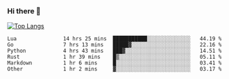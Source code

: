 ### Hi there 👋

<!--
**3Xpl0it3r/3Xpl0it3r** is a ✨ _special_ ✨ repository because its `README.md` (this file) appears on your GitHub profile.

Here are some ideas to get you started:

- 🔭 I’m currently working on ...
- 🌱 I’m currently learning ...
- 👯 I’m looking to collaborate on ...
- 🤔 I’m looking for help with ...
- 💬 Ask me about ...
- 📫 How to reach me: ...
- 😄 Pronouns: ...
- ⚡ Fun fact: ...
-->


[![Top Langs](https://github-readme-stats.vercel.app/api/top-langs/?username=3Xpl0it3r&layout=compact)](https://github.com/3Xpl0it3r/3Xpl0it3r)

<!--START_SECTION:waka-->

```text
Lua               14 hrs 25 mins  ███████████░░░░░░░░░░░░░░   44.19 %
Go                7 hrs 13 mins   █████▓░░░░░░░░░░░░░░░░░░░   22.16 %
Python            4 hrs 43 mins   ███▓░░░░░░░░░░░░░░░░░░░░░   14.51 %
Rust              1 hr 39 mins    █▒░░░░░░░░░░░░░░░░░░░░░░░   05.11 %
Markdown          1 hr 6 mins     █░░░░░░░░░░░░░░░░░░░░░░░░   03.41 %
Other             1 hr 2 mins     ▓░░░░░░░░░░░░░░░░░░░░░░░░   03.17 %
```

<!--END_SECTION:waka-->
